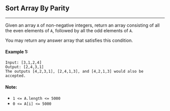 ## Sort Array By Parity
---
Given an array `A` of non-negative integers, return an array consisting of all the even elements of `A`, followed by all the odd elements of `A`.

You may return any answer array that satisfies this condition. 

#### Example 1:
```
Input: [3,1,2,4]
Output: [2,4,3,1]
The outputs [4,2,3,1], [2,4,1,3], and [4,2,1,3] would also be accepted.
``` 

#### Note:

* `1 <= A.length <= 5000`
* `0 <= A[i] <= 5000`